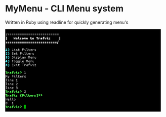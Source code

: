 # MyMenu - CLI Menu system 

Written in Ruby using readline for quickly generating menu's

![MyMenu](https://raw.githubusercontent.com/puppetpies/MyMenu/master/screenshot-1.jpg)

